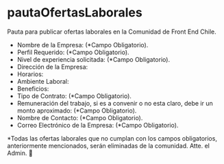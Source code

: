 # pautaOfertasLaborales
Pauta para publicar ofertas laborales en la Comunidad de Front End Chile.

- Nombre de la Empresa: (*Campo Obligatorio).
- Perfil Requerido: (*Campo Obligatorio). 
- Nivel de experiencia solicitada: (*Campo Obligatorio).
- Dirección de la Empresa: 
- Horarios: 
- Ambiente Laboral: 
- Beneficios: 
- Tipo de Contrato: (*Campo Obligatorio).
- Remuneración del trabajo, si es a convenir o no esta claro, debe ir un monto aproximado: (*Campo Obligatorio).
- Nombre de Contacto: (*Campo Obligatorio).
- Correo Electrónico de la Empresa: (*Campo Obligatorio).

*Todas las ofertas laborales que no cumplan con los campos obligatorios, anteriormente mencionados, serán eliminadas de la comunidad.
Atte. el Admin. 🤗
